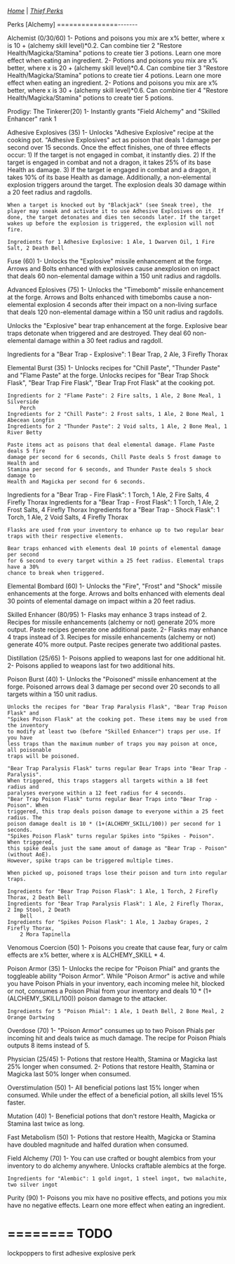 _[Home](../)_ |
_[Thief Perks](../thief)_

Perks [Alchemy]
===============-------

Alchemist (0/30/60)
1- Potions and poisons you mix are x% better, where x is 10 + (alchemy skill level)*0.2. Can combine tier 2 "Restore Health/Magicka/Stamina" potions to create tier 3 potions. Learn one more effect when eating an ingredient.
2- Potions and poisons you mix are x% better, where x is 20 + (alchemy skill level)*0.4. Can combine tier 3 "Restore Health/Magicka/Stamina" potions to create tier 4 potions. Learn one more effect when eating an ingredient.
2- Potions and poisons you mix are x% better, where x is 30 + (alchemy skill level)*0.6. Can combine tier 4 "Restore Health/Magicka/Stamina" potions to create tier 5 potions.

Prodigy: The Tinkerer(20)
1- Instantly grants "Field Alchemy" and "Skilled Enhancer" rank 1

Adhesive Explosives (35)
1- Unlocks "Adhesive Explosive" recipe at the cooking pot. "Adhesive Explosives" act as
	poison that deals 1 damage per second over 15 seconds. Once the effect finishes, one
	of three effects occur:
	1) If the target is not engaged in combat, it instantly dies.
	2) If the target is engaged in combat and not a dragon, it takes 25% of its base 
	Health as damage.
	3) If the target ie engaged in combat and a dragon, it takes 10% of its base Health
	as damage.
	Additionally, a non-elemental explosion triggers around the target. The explosion 
	deals 30 damage within a 20 feet radius and ragdolls.
	
	When a target is knocked out by "Blackjack" (see Sneak tree), the player may sneak and activate it to use Adhesive Explosives on it. If done, the target detonates and dies ten seconds later. If the target wakes up before the explosion is triggered, the explosion will not fire.
	
	Ingredients for 1 Adhesive Explosive: 1 Ale, 1 Dwarven Oil, 1 Fire Salt, 2 Death Bell

Fuse (60)
1- Unlocks the "Explosive" missile enhancement at the forge. Arrows and Bolts enhanced
	with explosives cause anexplosion on impact that deals 60 non-elemental damage 
	within a 150 unit radius and ragdolls.

Advanced Eplosives (75)
1- Unlocks the "Timebomb" missile enhancement at the forge. Arrows and Bolts enhanced
	with timebombs cause a non-elemental explosion 4 seconds after their impact on a
	non-living surface that deals 120 non-elemental damage within a 150 unit radius and 
	ragdolls.
	
   Unlocks the "Explosive" bear trap enhancement at the forge. Explosive bear traps 
   detonate when triggered and are destroyed. They deal 60 non-elemental damage within 
   a 30 feet radius and ragdoll.
   
   Ingredients for a "Bear Trap - Explosive": 1 Bear Trap, 2 Ale, 3 Firefly Thorax

Elemental Burst (35)
1- Unlocks recipes for "Chill Paste", "Thunder Paste" and "Flame Paste" at the forge. Unlocks recipes for "Bear Trap Shock Flask", "Bear Trap Fire Flask", "Bear Trap Frot Flask" at the cooking pot. 

	Ingredients for 2 "Flame Paste": 2 Fire salts, 1 Ale, 2 Bone Meal, 1 Silverside
		Perch
	Ingredients for 2 "Chill Paste": 2 Frost salts, 1 Ale, 2 Bone Meal, 1 Abecean Longfin
	Ingredients for 2 "Thunder Paste": 2 Void salts, 1 Ale, 2 Bone Meal, 1 River Betty
	
	Paste items act as poisons that deal elemental damage. Flame Paste deals 5 fire
	damage per second for 6 seconds, Chill Paste deals 5 frost damage to Health and
	Stamina per second for 6 seconds, and Thunder Paste deals 5 shock damage to
	Health and Magicka per second for 6 seconds.
   
   Ingredients for a "Bear Trap - Fire Flask": 1 Torch, 1 Ale, 2 Fire Salts, 
	4 Firefly Thorax
   Ingredients for a "Bear Trap - Frost Flask": 1 Torch, 1 Ale, 2 Frost Salts, 
	4 Firefly Thorax
   Ingredients for a "Bear Trap - Shock Flask": 1 Torch, 1 Ale, 2 Void Salts, 
	4 Firefly Thorax

	Flasks are used from your inventory to enhance up to two regular bear traps with their respective elements.
	
	Bear traps enhanced with elements deal 10 points of elemental damage per second 
	for 6 second to every target within a 25 feet radius. Elemental traps have a 30% 
	chance to break when triggered.
	
		
Elemental Bombard (60)
1- Unlocks the "Fire", "Frost" and "Shock" missile enhancements at the forge. Arrows and
	bolts enhanced with elements deal 30 points of elemental damage on impact within
	a 20 feet radius.

Skilled Enhancer (80/95)
1- Flasks may enhance 3 traps instead of 2. Recipes for missile enhancements
	(alchemy or not) generate 20% more output. Paste recipes generate one additional
	paste.
2- Flasks may enhance 4 traps instead of 3. Recipes for missile enhancements
	(alchemy or not) generate 40% more output. Paste recipes generate two additional
	pastes.

Distillation (25/65)
1- Poisons applied to weapons last for one additional hit.
2- Poisons applied to weapons last for two additional hits.

Poison Burst (40)
1- Unlocks the "Poisoned" missile enhancement at the forge. Poisoned arrows deal 3 damage
	per second over 20 seconds to all targets within a 150 unit radius.
	
	Unlocks the recipes for "Bear Trap Paralysis Flask", "Bear Trap Poison Flask" and
	"Spikes Poison Flask" at the cooking pot. These items may be used from the inventory
	to modify at least two (before "Skilled Enhancer") traps per use. If you have
	less traps than the maximum number of traps you may poison at once, all poisonable
	traps will be poisoned.
	
	"Bear Trap Paralysis Flask" turns regular Bear Traps into "Bear Trap - Paralysis".
	When triggered, this traps staggers all targets within a 18 feet radius and 
	paralyses everyone within a 12 feet radius for 4 seconds.
	"Bear Trap Poison Flask" turns regular Bear Traps into "Bear Trap - Poison". When 
	triggered, this trap deals poison damage to everyone within a 25 feet radius. The
	poison damage dealt is 10 * (1+(ALCHEMY_SKILL/100)) per second for 1 seconds.
	"Spikes Poison Flask" turns regular Spikes into "Spikes - Poison". When triggered,
	this spike deals just the same amout of damage as "Bear Trap - Poison" (without AoE). 
	However, spike traps can be triggered multiple times.
	
	When picked up, poisoned traps lose their poison and turn into regular traps.

	Ingredients for "Bear Trap Poison Flask": 1 Ale, 1 Torch, 2 Firefly Thorax, 2 Death Bell
	Ingredients for "Bear Trap Paralysis Flask": 1 Ale, 2 Firefly Thorax, 2 Imp Stool, 2 Death
		Bell
	Ingredients for "Spikes Poison Flask": 1 Ale, 1 Jazbay Grapes, 2 Firefly Thorax, 
		2 Mora Tapinella
	
Venomous Coercion (50)
1- Poisons you create that cause fear, fury or calm effects are x% better, where x is
	ALCHEMY_SKILL * 4.

Poison Armor (35)
1- Unlocks the recipe for "Poison Phial" and grants the toggleable ability "Poison Armor".
	While "Poison Armor" is active and while you have Poison Phials in your inventory,
	each incoming melee hit, blocked or not, consumes a Poison Phial from your inventory
	and deals 10 * (1+(ALCHEMY_SKILL/100)) poison damage to the attacker.
	
	Ingredients for 5 "Poison Phial": 1 Ale, 1 Death Bell, 2 Bone Meal, 2 Orange Dartwing

Overdose (70)
1- "Poison Armor" consumes up to two Poison Phials per incoming hit and deals twice as
	much damage. The recipe for Poison Phials outputs 8 items instead of 5.

Physician (25/45)
1- Potions that restore Health, Stamina or Magicka last 25% longer when consumed.
2- Potions that restore Health, Stamina or Magicka last 50% longer when consumed.

Overstimulation (50)
1- All beneficial potions last 15% longer when consumed. While under the effect of a 
	beneficial potion, all skills level 15% faster.

Mutation (40)
1- Beneficial potions that don't restore Health, Magicka or Stamina last twice as long.
	
Fast Metabolism (50)
1- Potions that restore Health, Magicka or Stamina have doubled magnitude and halfed 
	duration when consumed.

Field Alchemy (70)
1- You can use crafted or bought alembics from your inventory to do alchemy anywhere.
	Unlocks craftable alembics at the forge.

	Ingredients for "Alembic": 1 gold ingot, 1 steel ingot, two malachite, two silver ingot
	
Purity (90)
1- Poisons you mix have no positive effects, and potions you mix have no negative effects. Learn one more effect when eating an ingredient.


========
TODO
========

lockpoppers to first adhesive explosive perk